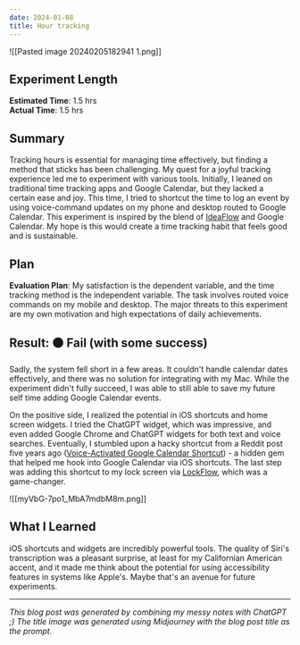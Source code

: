 ```yaml
---
date: 2024-01-08
title: Hour tracking
---
```



![[Pasted image 20240205182941 1.png]]
## **Experiment Length**

**Estimated Time**: 1.5 hrs  
**Actual Time**: 1.5 hrs

## **Summary**

Tracking hours is essential for managing time effectively, but finding a method that sticks has been challenging. My quest for a joyful tracking experience led me to experiment with various tools. Initially, I leaned on traditional time tracking apps and Google Calendar, but they lacked a certain ease and joy. This time, I tried to shortcut the time to log an event by using voice-command updates on my phone and desktop routed to Google Calendar. This experiment is inspired by the blend of [IdeaFlow](https://www.ideaflow.io/) and Google Calendar. My hope is this would create a time tracking habit that feels good and is sustainable.

## **Plan**

**Evaluation Plan**: My satisfaction is the dependent variable, and the time tracking method is the independent variable. The task involves routed voice commands on my mobile and desktop. The major threats to this experiment are my own motivation and high expectations of daily achievements.

## **Result: 🟠 Fail (with some success)**

Sadly, the system fell short in a few areas. It couldn't handle calendar dates effectively, and there was no solution for integrating with my Mac. While the experiment didn't fully succeed, I was able to still able to save my future self time adding Google Calendar events.

On the positive side, I realized the potential in iOS shortcuts and home screen widgets. I tried the ChatGPT widget, which was impressive, and even added Google Chrome and ChatGPT widgets for both text and voice searches. Eventually, I stumbled upon a hacky shortcut from a Reddit post five years ago ([Voice-Activated Google Calendar Shortcut](https://www.reddit.com/r/shortcuts/comments/9lqdoj/voiceactivated_google_calendar_shortcut_to/)) - a hidden gem that helped me hook into Google Calendar via iOS shortcuts. The last step was adding this shortcut to my lock screen via [LockFlow](https://apps.apple.com/us/app/lock-launcher-widget-lockflow/id1641012054), which was a game-changer.

![[myVbG-7po1_MbA7mdbM8m.png]]

## What I Learned

iOS shortcuts and widgets are incredibly powerful tools. The quality of Siri's transcription was a pleasant surprise, at least for my Californian American accent, and it made me think about the potential for using accessibility features in systems like Apple's. Maybe that's an avenue for future experiments.

---

_This blog post was generated by combining my messy notes with ChatGPT ;) The title image was generated using Midjourney with the blog post title as the prompt._